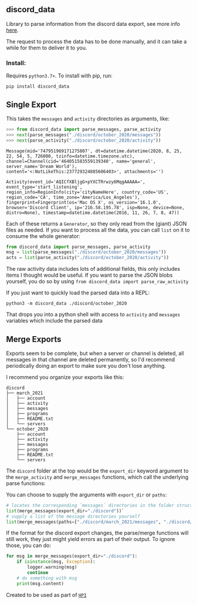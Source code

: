 ## discord_data

Library to parse information from the discord data export, see more info [here](https://support.discord.com/hc/en-us/articles/360004027692).

The request to process the data has to be done manually, and it can take a while for them to deliver it to you.

### Install:

Requires `python3.7+`. To install with pip, run:

    pip install discord_data

## Single Export

This takes the `messages` and `activity` directories as arguments, like:

```python
>>> from discord_data import parse_messages, parse_activity
>>> next(parse_messages("./discord/october_2020/messages"))
>>> next(parse_activity("./discord/october_2020/activity"))
```

`Message(mid='747951969171275807', dt=datetime.datetime(2020, 8, 25, 22, 54, 5, 726000, tzinfo=datetime.timezone.utc), channel=Channel(cid='464051583559139340', name='general', server_name='Dream World'), content='<:NotLikeThis:237729324885606403>', attachments='')`

`Activity(event_id='AQICfXBljgG+pYXCTRrwzy6MqgAAAAA=', event_type='start_listening', region_info=RegionInfo(city='cityNameHere', country_code='US', region_code='CA', time_zone='America/Los_Angeles'), fingerprint=Fingerprint(os='Mac OS X', os_version='16.1.0', browser='Discord Client', ip='216.58.195.78', isp=None, device=None, distro=None), timestamp=datetime.datetime(2016, 11, 26, 7, 8, 47))`

Each of these returns a `Generator`, so they only read from the (giant) JSON files as needed. If you want to process all the data, you can call `list` on it to consume the whole generator:

```python
from discord_data import parse_messages, parse_activity
msg = list(parse_messages("./discord/october_2020/messages"))
acts = list(parse_activity("./discord/october_2020/activity"))
```

The raw activity data includes lots of additional fields, this only includes items I thought would be useful. If you want to parse the JSON blobs yourself, you do so by using `from discord_data import parse_raw_activity`

If you just want to quickly load the parsed data into a REPL:

```shell
python3 -m discord_data ./discord/october_2020
```

That drops you into a python shell with access to `activity` and `messages` variables which include the parsed data

## Merge Exports

Exports seem to be complete, but when a server or channel is deleted, all messages in that channel are deleted permanently, so I'd recommend periodically doing an export to make sure you don't lose anything.

I recommend you organize your exports like this:

```
discord
├── march_2021
│   ├── account
│   ├── activity
│   ├── messages
│   ├── programs
│   ├── README.txt
│   └── servers
└── october_2020
    ├── account
    ├── activity
    ├── messages
    ├── programs
    ├── README.txt
    └── servers
```

The `discord` folder at the top would be the `export_dir` keyword argument to the `merge_activity` and `merge_messages` functions, which call the underlying parse functions:

You can choose to supply the arguments with `export_dir` or `paths`:

```python
# locates the corresponding `messages` directories in the folder structure
list(merge_messages(export_dir="./discord"))`
# supply a list of the message directories yourself
list(merge_messages(paths=["./discord/march_2021/messages", "./discord/october_2020/messages"]))
```

If the format for the discord export changes, the parse/merge functions will still work, they just might yield errors as part of their output. To ignore those, you can do:

```python
for msg in merge_messages(export_dir="./discord"):
    if isinstance(msg, Exception):
        logger.warning(msg)
        continue
    # do something with msg
    print(msg.content)
```

Created to be used as part of [`HPI`](https://github.com/seanbreckenridge/HPI)
